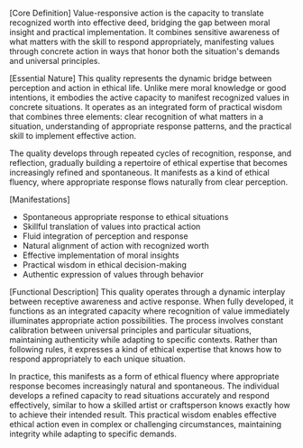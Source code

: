 [Core Definition]
Value-responsive action is the capacity to translate recognized worth into effective deed, bridging the gap between moral insight and practical implementation. It combines sensitive awareness of what matters with the skill to respond appropriately, manifesting values through concrete action in ways that honor both the situation's demands and universal principles.

[Essential Nature]
This quality represents the dynamic bridge between perception and action in ethical life. Unlike mere moral knowledge or good intentions, it embodies the active capacity to manifest recognized values in concrete situations. It operates as an integrated form of practical wisdom that combines three elements: clear recognition of what matters in a situation, understanding of appropriate response patterns, and the practical skill to implement effective action.

The quality develops through repeated cycles of recognition, response, and reflection, gradually building a repertoire of ethical expertise that becomes increasingly refined and spontaneous. It manifests as a kind of ethical fluency, where appropriate response flows naturally from clear perception.

[Manifestations]
- Spontaneous appropriate response to ethical situations
- Skillful translation of values into practical action
- Fluid integration of perception and response
- Natural alignment of action with recognized worth
- Effective implementation of moral insights
- Practical wisdom in ethical decision-making
- Authentic expression of values through behavior

[Functional Description]
This quality operates through a dynamic interplay between receptive awareness and active response. When fully developed, it functions as an integrated capacity where recognition of value immediately illuminates appropriate action possibilities. The process involves constant calibration between universal principles and particular situations, maintaining authenticity while adapting to specific contexts. Rather than following rules, it expresses a kind of ethical expertise that knows how to respond appropriately to each unique situation.

In practice, this manifests as a form of ethical fluency where appropriate response becomes increasingly natural and spontaneous. The individual develops a refined capacity to read situations accurately and respond effectively, similar to how a skilled artist or craftsperson knows exactly how to achieve their intended result. This practical wisdom enables effective ethical action even in complex or challenging circumstances, maintaining integrity while adapting to specific demands.